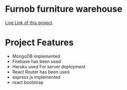 # Furnob furniture warehouse

 [Live Link of this project](https://furnob-furniture-warehouse.web.app/).

# Project Features
- MongoDB implemented
- Firebase has been used 
- Heroku used For server deployment
- React Router has been used
- express js implemented
- react bootstrap 